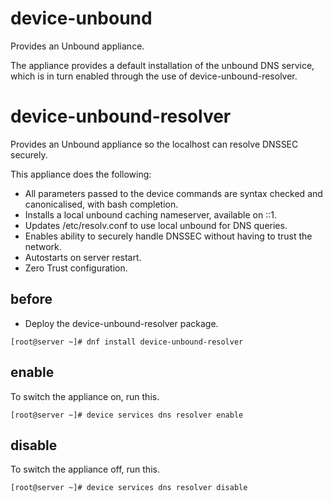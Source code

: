 # device-unbound
Provides an Unbound appliance.

The appliance provides a default installation of the unbound DNS service, which
is in turn enabled through the use of device-unbound-resolver.


# device-unbound-resolver
Provides an Unbound appliance so the localhost can resolve DNSSEC securely.

This appliance does the following:

- All parameters passed to the device commands are syntax checked and canonicalised, with bash completion.
- Installs a local unbound caching nameserver, available on ::1.
- Updates /etc/resolv.conf to use local unbound for DNS queries.
- Enables ability to securely handle DNSSEC without having to trust the network.
- Autostarts on server restart.
- Zero Trust configuration.

## before

- Deploy the device-unbound-resolver package.

```
[root@server ~]# dnf install device-unbound-resolver
```

## enable

To switch the appliance on, run this.

```
[root@server ~]# device services dns resolver enable 
```

## disable

To switch the appliance off, run this.

```
[root@server ~]# device services dns resolver disable  
```


